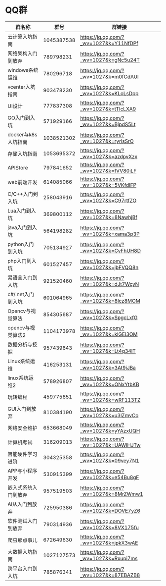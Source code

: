 # QQ群

| 群名称               | 群号       | 群链接                                 |
| -------------------- | ---------- | -------------------------------------- |
| 云计算入坑指南       | 1045387538 | https://jq.qq.com/?_wv=1027&k=Y11NfDPf |
| 网络架构入门到放弃   | 789798231  | https://jq.qq.com/?_wv=1027&k=gNc5u24T |
| windows系统运维      | 780296718  | https://jq.qq.com/?_wv=1027&k=m0fCdAUl |
| vcenter入坑指南      | 903478230  | https://jq.qq.com/?_wv=1027&k=KLoLsDpp |
| UI设计               | 777837308  | https://jq.qq.com/?_wv=1027&k=tTIcLXA9 |
| GO入门到入坑         | 571929166  | https://jq.qq.com/?_wv=1027&k=BjpdS5Lt |
| docker与k8s入坑指南  | 1038521302 | https://jq.qq.com/?_wv=1027&k=ryrlsSrO |
| 存储入坑指南         | 1053695372 | https://jq.qq.com/?_wv=1027&k=azdpvXzx |
| APIStore             | 797841652  | https://jq.qq.com/?_wv=1027&k=fVV80iLF |
| web前端开发          | 614085066  | https://jq.qq.com/?_wv=1027&k=5VKfdlFP |
| C/C++入门到入坑      | 258043916  | https://jq.qq.com/?_wv=1027&k=C97rtfZO |
| Lua入门到入坑        | 369800112  | https://jq.qq.com/?_wv=1027&k=8NawhjBf |
| java入门到入坑       | 564198282  | https://jq.qq.com/?_wv=1027&k=xama3p3P |
| python入门到入坑     | 705134927  | https://jq.qq.com/?_wv=1027&k=CvFhUH8D |
| php入门到入坑        | 601527457  | https://jq.qq.com/?_wv=1027&k=jbFVQQ8n |
| 易语言入门到入坑     | 921520460  | https://jq.qq.com/?_wv=1027&k=dJt7WcyN |
| c#/.net入门到入坑    | 601064965  | https://jq.qq.com/?_wv=1027&k=8lcz8MOM |
| Opencv与视觉算法     | 854305687  | https://jq.qq.com/?_wv=1027&k=SpgcLxfG |
| opencv与视觉算法2    | 1104173978 | https://jq.qq.com/?_wv=1027&k=klGEi3OM |
| 数据分析与挖掘       | 957439643  | https://jq.qq.com/?_wv=1027&k=Lt4q34lT |
| Linux系统运维        | 416253131  | https://jq.qq.com/?_wv=1027&k=3At9jJBa |
| linux系统运维2       | 578926807  | https://jq.qq.com/?_wv=1027&k=ONxYtbKB |
| 玩转编程             | 459775651  | https://jq.qq.com/?_wv=1027&k=wRF113TZ |
| GUI入门到放弃        | 810384190  | https://jq.qq.com/?_wv=1027&k=u3lZmvCo |
| 网络安全维护         | 653668049  | https://jq.qq.com/?_wv=1027&k=yYAzxUQH |
| 计算机考试           | 316209013  | https://jq.qq.com/?_wv=1027&k=UAWlHJTw |
| 智能硬件学习进阶     | 304325358  | https://jq.qq.com/?_wv=1027&k=09vey7N1 |
| APP与小程序开发      | 530915399  | https://jq.qq.com/?_wv=1027&k=e54Bu8gF |
| 嵌入式系统入门到放弃 | 957519503  | https://jq.qq.com/?_wv=1027&k=8MrZWmw1 |
| AI从入门到放弃       | 725950386  | https://jq.qq.com/?_wv=1027&k=DOVE7yZ6 |
| 软件测试入门到放弃   | 790314936  | https://jq.qq.com/?_wv=1027&k=8VX175fu |
| 爬虫那点事儿         | 672649630  | https://jq.qq.com/?_wv=1027&k=jpkX3wAE |
| 大数据入坑指南       | 1027127573 | https://jq.qq.com/?_wv=1027&k=Rxupi7ms |
| 跨平台入门到入坑     | 785876341  | https://jq.qq.com/?_wv=1027&k=87EBAZB8 |

